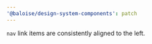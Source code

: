 ```yaml
---
'@baloise/design-system-components': patch
---
```


`nav` link items are consistently aligned to the left.
